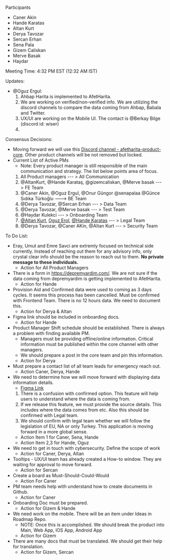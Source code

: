 Participants
- Caner Akin
- Hande Karatas
- Altan Kurt
- Derya Tavozar
- Sercan Erhan
- Sena Pala
- Gizem Caliskan
- Merve Basak
- Haydar 

Meeting Time: 4:32 PM EST (12:32 AM IST)

Updates:

* @Oguz Ergul: 
  1. Ahbap Harita is implemented to AfetHarita. 
  2. We are working on verified/non-verified info. We are utilizing the discord channels to compare the data coming from Ahbap, Babala and Twitter.
  3. UX/UI are working on the Mobile UI. The contact is @Berkay Bilge (discord id: wiser)
  4. 
Consensus Decisions:
* Moving forward we will use this [Discord channel - afetharita-product-core](https://discord.com/channels/1072074800622739476/1074030661159108799). Other product channels will be not removed but locked.
* Current List of Active PMs
  * Note: Every product manager is still responsible of the main communication and strategy. The list below points area of focus.
  1. All Product managers --- > All Communication
  2. @AltanKurt, @Hande Karataş, @gizemcaliskan, @Merve basak ---> FE Team
  3. @Caner Akin, @Oguz Ergul, @Onur Güngor @senapalaa @Günce Sıdıka Türkoğlu ---> BE Team
  4. @Derya Tavozar, @Sercan Erhan --- > Data Team
  5. @Derya Tavozar, @Merve basak --- > Test Team
  6. @Haydar Kulekci --- > Onboarding Team
  7. [@Altan Kurt](https://github.com/altankurt), [Oguz Erol](https://github.com/oguzergul), [@Hande Karatas](https://github.com/handekaratas96) --- > Legal Team
  8. @Derya Tavozar, @Caner AKin, @Altan Kurt --- > Security Team

To Do List:
* Eray, Umut and Emre Savci are extremly focused on technical side currently. Instead of reaching out them for any advisory info, only crystal clear info should be the reason to reach out to them. **No private message to these individuals.**
  * Action for All Product Managers
* There is a form in https://depremyardim.com/. We are not sure if the data coming from depremyardim is getting implemented to AfetHarita.
  * Action for Hande
* Provision Aid and Confirmed data were used to coming as 3 days cycles. It seems this process has been cancelled. Must be confirmed with Frontend Team. There is no 12 hours data. We need to document this.
  * Action for Derya & Altan
* Figma link should be included in onboarding docs. 
  * Action for Hande 
* Product Manager Shift schedule should be established. There is always a problem with finding available PM.
  * Managers must be providing offline/online information. Critical information must be published within the core channel with other managers.
  * We should prepare a post in the core team and pin this information.
  * Action for Derya
* Must prepare a contact list of all team leads for emergency reach out.
  * Action Caner, Derya, Hande
* We need to determine how we will move forward with displaying data information details.
  * [Figma Link](https://www.figma.com/file/sctw6xtcdoFOfmE0gC97Ft/Afetharita.com?node-id=2349%3A8093&t=eijfmGXz5YKZos8G-0)
  1. There is a confusion with confirmed option. This feature will help users to understand where the data is coming from.
  2. If we release this feature, we must provide the source details. This includes where the data comes from etc. Also this should be confirmed with Legal team.
  3. We should confirm with legal team whether we will follow the legislation of EU, NA or only Turkey. This application is moving forward in a more global sense.
  * Action Item 1 for Caner, Sena, Hande 
  * Action Item 2,3 for Hande, Oguz
* We need to get in touch with cybersecurity. Define the scope of work
  * Action for Caner, Derya, Altan
* Tooltips - UX/UI team has already created a How-to window. They are waiting for approval to move forward.
  * Action for Sercan
* Create a board as Must-Should-Could-Would
  * Action For Caner
* PM team needs help with understand how to create documents in Github.
  * Action for Caner
* Onboarding Doc must be prepared.
  * Action for Gizem & Hande
* We need work on the mobile. There will be an item under Ideas in Roadmap Repo.
  * NOTE: Once this is accomplished. We should break the product into Main, Web App, IOS App, Android App
  * Action for Gizem
* There are many docs that must be translated. We should get their help for translation.
  * Action for Gizem, Sercan

